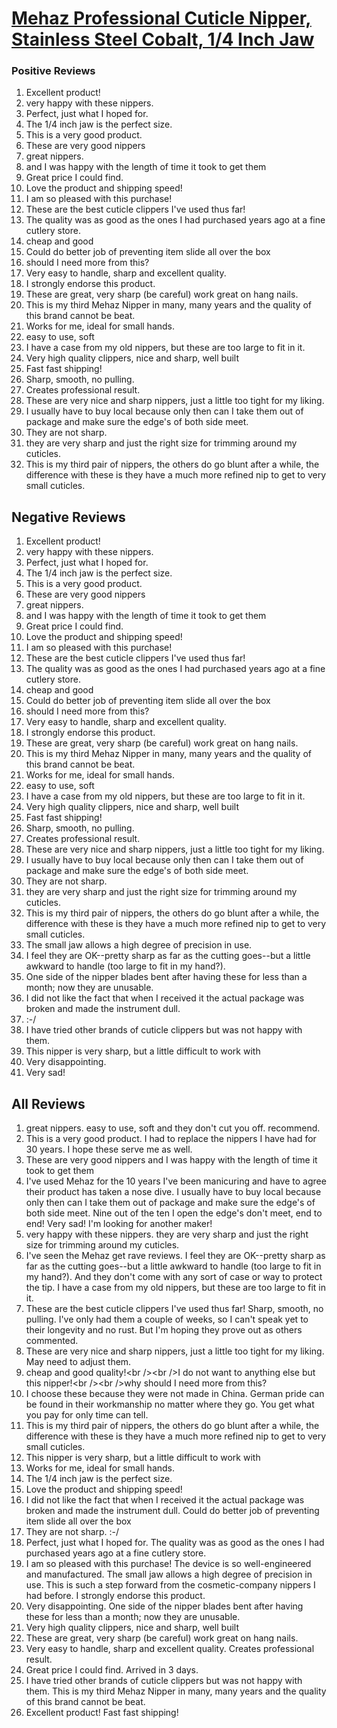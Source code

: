 # [Mehaz Professional Cuticle Nipper, Stainless Steel Cobalt, 1/4 Inch Jaw](https://products.checkmycream.com/products/Mehaz-Professional-Cuticle-Nipper-Stainless-Steel-Cobalt-14-Inch-Jaw.html)

### Positive Reviews

<ol>
      <li>Excellent product!</li>
      <li>very happy with these nippers.</li>
      <li>Perfect, just what I hoped for.  </li>
      <li>The 1/4 inch jaw is the perfect size.</li>
      <li>This is a very good product.  </li>
      <li>These are very good nippers</li>
      <li>great nippers.</li>
      <li>and I was happy with the length of time it took to get them</li>
      <li>Great price I could find.  </li>
      <li>Love the product and shipping speed!</li>
      <li>I am so pleased with this purchase!</li>
      <li>These are the best cuticle clippers I&#x27;ve used thus far!</li>
      <li>The quality was as good as the ones I had purchased years ago at a fine cutlery store.</li>
      <li>cheap and good</li>
      <li>Could do better job of preventing item slide all over the box</li>
      <li>should I need more from this?</li>
      <li>Very easy to handle, sharp and excellent quality.  </li>
      <li>I strongly endorse this product.</li>
      <li>These are great, very sharp (be careful) work great on hang nails.</li>
      <li>This is my third Mehaz Nipper in many, many years and the quality of this brand cannot be beat.</li>
      <li>Works for me, ideal for small hands.</li>
      <li>easy to use, soft</li>
      <li>I have a case from my old nippers, but these are too large to fit in it.</li>
      <li>Very high quality clippers, nice and sharp, well built</li>
      <li>Fast fast shipping!</li>
      <li>Sharp, smooth, no pulling.  </li>
      <li>Creates professional result.</li>
      <li>These are very nice and sharp nippers, just a little too tight for my liking.</li>
      <li>I usually have to buy local because only then can I take them out of package and make sure the edge&#x27;s of both side meet.</li>
      <li>They are not sharp.  </li>
      <li>they are very sharp and just the right size for trimming around my cuticles.</li>
      <li>This is my third pair of nippers, the others do go blunt after a while, the difference with these is they have a much more refined nip to get to very small cuticles.</li>
</ol>


<h2>Negative Reviews</h2>
<ol>
<li> Excellent product!</li>
<li> very happy with these nippers.</li>
<li> Perfect, just what I hoped for.  </li>
<li> The 1/4 inch jaw is the perfect size.</li>
<li> This is a very good product.  </li>
<li> These are very good nippers</li>
<li> great nippers.</li>
<li> and I was happy with the length of time it took to get them</li>
<li> Great price I could find.  </li>
<li> Love the product and shipping speed!</li>
<li> I am so pleased with this purchase!</li>
<li> These are the best cuticle clippers I&#x27;ve used thus far!</li>
<li> The quality was as good as the ones I had purchased years ago at a fine cutlery store.</li>
<li> cheap and good</li>
<li> Could do better job of preventing item slide all over the box</li>
<li> should I need more from this?</li>
<li> Very easy to handle, sharp and excellent quality.  </li>
<li> I strongly endorse this product.</li>
<li> These are great, very sharp (be careful) work great on hang nails.</li>
<li> This is my third Mehaz Nipper in many, many years and the quality of this brand cannot be beat.</li>
<li> Works for me, ideal for small hands.</li>
<li> easy to use, soft</li>
<li> I have a case from my old nippers, but these are too large to fit in it.</li>
<li> Very high quality clippers, nice and sharp, well built</li>
<li> Fast fast shipping!</li>
<li> Sharp, smooth, no pulling.  </li>
<li> Creates professional result.</li>
<li> These are very nice and sharp nippers, just a little too tight for my liking.</li>
<li> I usually have to buy local because only then can I take them out of package and make sure the edge&#x27;s of both side meet.</li>
<li> They are not sharp.  </li>
<li> they are very sharp and just the right size for trimming around my cuticles.</li>
<li> This is my third pair of nippers, the others do go blunt after a while, the difference with these is they have a much more refined nip to get to very small cuticles.</li>
<li> The small jaw allows a high degree of precision in use.</li>
<li> I feel they are OK--pretty sharp as far as the cutting goes--but a little awkward to handle (too large to fit in my hand?).</li>
<li> One side of the nipper blades bent after having these for less than a month; now they are unusable.</li>
<li> I did not like the fact that when I received it the actual  package was broken and made the instrument dull.  </li>
<li> :-/</li>
<li> I have tried other brands of cuticle clippers but was not happy with them.</li>
<li> This nipper is very sharp, but a little difficult to work with</li>
<li> Very disappointing.  </li>
<li> Very sad!</li>
</ol>

<h2>All Reviews</h2>

<ol>
    <li> great nippers. easy to use, soft and they don&#x27;t cut you off. recommend.</li>
    <li> This is a very good product.  I had to replace the nippers I have had for 30 years.  I hope these serve me as well.</li>
    <li> These are very good nippers and I was happy with the length of time it took to get them</li>
    <li> I&#x27;ve used Mehaz for the 10 years I&#x27;ve been manicuring and have to agree their product has taken a nose dive. I usually have to buy local because only then can I take them out of package and make sure the edge&#x27;s of both side meet. Nine out of the ten I open the edge&#x27;s don&#x27;t meet, end to end! Very sad! I&#x27;m looking for another maker!</li>
    <li> very happy with these nippers. they are very sharp and just the right size for trimming around my cuticles.</li>
    <li> I&#x27;ve seen the Mehaz get rave reviews. I feel they are OK--pretty sharp as far as the cutting goes--but a little awkward to handle (too large to fit in my hand?). And they don&#x27;t come with any sort of case or way to protect the tip. I have a case from my old nippers, but these are too large to fit in it.</li>
    <li> These are the best cuticle clippers I&#x27;ve used thus far! Sharp, smooth, no pulling.  I&#x27;ve only had them a couple of weeks, so I can&#x27;t speak yet to their longevity and no rust.  But I&#x27;m hoping they prove out as others commented.</li>
    <li> These are very nice and sharp nippers, just a little too tight for my liking. May need to adjust them.</li>
    <li> cheap and good quality!&lt;br /&gt;&lt;br /&gt;I do not want to anything else but this nipper!&lt;br /&gt;&lt;br /&gt;why should I need more from this?</li>
    <li> I choose these because they were not made in China. German pride can be found in their workmanship no matter where they go. You get what you pay for only time can tell.</li>
    <li> This is my third pair of nippers, the others do go blunt after a while, the difference with these is they have a much more refined nip to get to very small cuticles.</li>
    <li> This nipper is very sharp, but a little difficult to work with</li>
    <li> Works for me, ideal for small hands.</li>
    <li> The 1/4 inch jaw is the perfect size.</li>
    <li> Love the product and shipping speed!</li>
    <li> I did not like the fact that when I received it the actual  package was broken and made the instrument dull.  Could do better job of preventing item slide all over the box</li>
    <li> They are not sharp.  :-/</li>
    <li> Perfect, just what I hoped for.  The quality was as good as the ones I had purchased years ago at a fine cutlery store.</li>
    <li> I am so pleased with this purchase! The device is so well-engineered and manufactured. The small jaw allows a high degree of precision in use. This is such a step forward from the cosmetic-company nippers I had before. I strongly endorse this product.</li>
    <li> Very disappointing.  One side of the nipper blades bent after having these for less than a month; now they are unusable.</li>
    <li> Very high quality clippers, nice and sharp, well built</li>
    <li> These are great, very sharp (be careful) work great on hang nails.</li>
    <li> Very easy to handle, sharp and excellent quality.  Creates professional result.</li>
    <li> Great price I could find.  Arrived in 3 days.</li>
    <li> I have tried other brands of cuticle clippers but was not happy with them. This is my third Mehaz Nipper in many, many years and the quality of this brand cannot be beat.</li>
    <li> Excellent product! Fast fast shipping!</li>
</ol>




